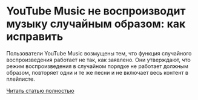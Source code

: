# YouTube Music не воспроизводит музыку случайным образом: как исправить



Пользователи YouTube Music возмущены тем, что функция случайного воспроизведения работает не так, как заявлено. Они утверждают, что режим воспроизведения в случайном порядке не работает должным образом, повторяет одни и те же песни и не включает весь контент в плейлисте.

[Читать статью полностью](https://xyberbara.com/web/youtube-music-shuffle-mode/)
